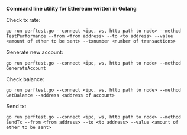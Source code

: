 **Command line utility for Ethereum written in Golang**

Check tx rate:

    go run perftest.go --connect <ipc, ws, http path to node> --method TestPerformance --from <from address> --to <to address> --value <amount of ether to be sent> --txnumber <number of transactions>

Generate new account:

    go run perftest.go --connect <ipc, ws, http path to node> --method GenerateAccount

Check balance:

    go run perftest.go --connect <ipc, ws, http path to node> --method GetBalance --address <address of account>

Send tx:

    go run perftest.go --connect <ipc, ws, http path to node> --method SendTx --from <from address> --to <to address> --value <amount of ether to be sent>
